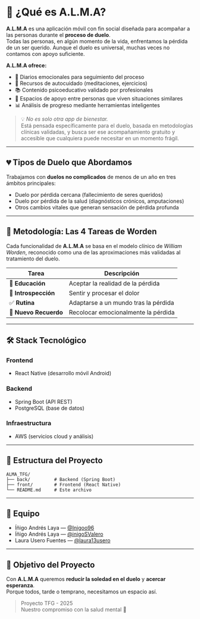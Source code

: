 # 🧠 ¿Qué es A.L.M.A?

**A.L.M.A** es una aplicación móvil con fin social diseñada para acompañar a las personas durante el **proceso de duelo**.  
Todas las personas, en algún momento de la vida, enfrentamos la pérdida de un ser querido. Aunque el duelo es universal, muchas veces no contamos con apoyo suficiente.

**A.L.M.A ofrece:**
- 📔 Diarios emocionales para seguimiento del proceso  
- 🧘 Recursos de autocuidado (meditaciones, ejercicios)  
- 📚 Contenido psicoeducativo validado por profesionales  
- 💬 Espacios de apoyo entre personas que viven situaciones similares  
- 📊 Análisis de progreso mediante herramientas inteligentes

> 💡 *No es solo otra app de bienestar.*  
> Está pensada específicamente para el duelo, basada en metodologías clínicas validadas, y busca ser ese acompañamiento gratuito y accesible que cualquiera puede necesitar en un momento frágil.

---

## 💔 Tipos de Duelo que Abordamos

Trabajamos con **duelos no complicados** de menos de un año en tres ámbitos principales:

- Duelo por pérdida cercana (fallecimiento de seres queridos)  
- Duelo por pérdida de la salud (diagnósticos crónicos, amputaciones)  
- Otros cambios vitales que generan sensación de pérdida profunda  

---

## 🔄 Metodología: Las 4 Tareas de Worden

Cada funcionalidad de **A.L.M.A** se basa en el modelo clínico de *William Worden*, reconocido como una de las aproximaciones más validadas al tratamiento del duelo.

| Tarea | Descripción |
|-------|--------------|
| 📖 **Educación** | Aceptar la realidad de la pérdida |
| 🧭 **Introspección** | Sentir y procesar el dolor |
| ✅ **Rutina** | Adaptarse a un mundo tras la pérdida |
| 💚 **Nuevo Recuerdo** | Recolocar emocionalmente la pérdida |

---

## 🛠️ Stack Tecnológico

### Frontend
- React Native (desarrollo móvil Android)

### Backend
- Spring Boot (API REST)  
- PostgreSQL (base de datos)

### Infraestructura
- AWS (servicios cloud y análisis)

---

## 📁 Estructura del Proyecto

```
ALMA_TFG/
├── back/         # Backend (Spring Boot)
├── front/        # Frontend (React Native)
└── README.md     # Este archivo
```

---

## 👥 Equipo

- Íñigo Andrés Laya — [@Inigoo96](https://github.com/Inigoo96)  
- Íñigo Andrés Laya — [@inigoSValero](https://github.com/inigoSValero)  
- Laura Usero Fuentes — [@laura13usero](https://github.com/laura13usero)

---

## 🎯 Objetivo del Proyecto

Con **A.L.M.A** queremos **reducir la soledad en el duelo** y **acercar esperanza**.  
Porque todos, tarde o temprano, necesitamos un espacio así.

> Proyecto TFG - 2025  
> Nuestro compromiso con la salud mental 💙
